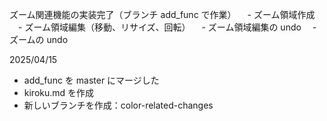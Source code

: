 ズーム関連機能の実装完了（ブランチ add_func で作業）
　- ズーム領域作成
　- ズーム領域編集（移動、リサイズ、回転）
　- ズーム領域編集の undo
　- ズームの undo

2025/04/15
- add_func を master にマージした
- kiroku.md を作成
- 新しいブランチを作成：color-related-changes
